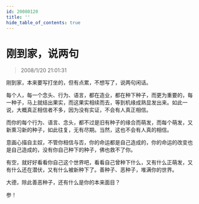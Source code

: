 ```yaml
---
id: 20080120
title: ''
hide_table_of_contents: true
---
```


# 刚到家，说两句

> 2008/1/20 21:01:31

<div style={{color: '#FF0000', fontSize: '18px', fontWeight: '500'}}>

刚到家，本来要写打坐的，但有点累，不想写了，说两句闲话。
 
每个人，每一个念头、行为、语言，都在造业，都在种下种子，而更为重要的，每一种子，马上就结出果实，而这果实相续而去，等到机缘成熟显发出来。如此一说，大概真正相信者不多，因为没有实证，不会有人真正相信。
 
而你的每个行为、语言、念头，都不过是旧有种子的缘合而萌发，而每个萌发，又新熏习新的种子，如此往复，无有尽期。当然，这也不会有人真的相信。
 
意画心描自主奴，不管你相信与否，你的命运都是自己造成的，你的命运的改变也是自己造成的，没有你自己种下的种子，佛也救不了你。
 
有空，就好好看看你自己这个世界吧，看看自己曾种下什么，又有什么正萌发，又有什么还在潜伏，又有什么被新种下了。善种子、恶种子，堆满你的世界。 
 
大德，除此善恶种子，还有什么是你的本来面目？
 
参！

</div>